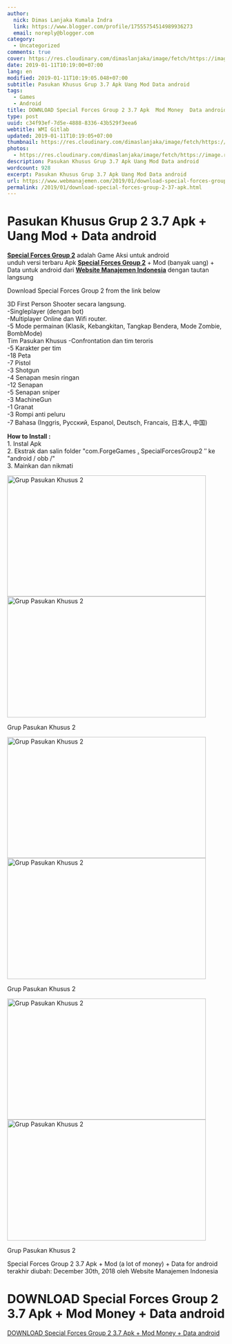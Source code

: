 ```yaml
---
author:
  nick: Dimas Lanjaka Kumala Indra
  link: https://www.blogger.com/profile/17555754514989936273
  email: noreply@blogger.com
category:
  - Uncategorized
comments: true
cover: https://res.cloudinary.com/dimaslanjaka/image/fetch/https://image.revdl.com/2016/special-forces-group-2-1.png
date: 2019-01-11T10:19:00+07:00
lang: en
modified: 2019-01-11T10:19:05.048+07:00
subtitle: Pasukan Khusus Grup 3.7 Apk Uang Mod Data android
tags:
  - Games
  - Android
title: DOWNLOAD Special Forces Group 2 3.7 Apk  Mod Money  Data android
type: post
uuid: c34f93ef-7d5e-4888-8336-43b529f3eea6
webtitle: WMI Gitlab
updated: 2019-01-11T10:19:05+07:00
thumbnail: https://res.cloudinary.com/dimaslanjaka/image/fetch/https://image.revdl.com/2016/special-forces-group-2-1.png
photos:
  - https://res.cloudinary.com/dimaslanjaka/image/fetch/https://image.revdl.com/2016/special-forces-group-2-1.png
description: Pasukan Khusus Grup 3.7 Apk Uang Mod Data android
wordcount: 928
excerpt: Pasukan Khusus Grup 3.7 Apk Uang Mod Data android
url: https://www.webmanajemen.com/2019/01/download-special-forces-group-2-37-apk.html
permalink: /2019/01/download-special-forces-group-2-37-apk.html
---
```


<h1 for="title"> <span class="notranslate"> Pasukan Khusus Grup 2 3.7 Apk + Uang Mod + Data android</span> </h1>  <div>  <div class="post_content entry-content">  <p> <span class="notranslate"> <a href="https://web-manajemen.blogspot.com/" class="notranslate"><strong><span class="notranslate">Special Forces Group 2</span></strong></a> adalah Game Aksi untuk android</span> <br><span class="notranslate"> unduh versi terbaru Apk <strong><a href="https://web-manajemen.blogspot.com/" class="notranslate"><span class="notranslate">Special Forces Group 2</span></a></strong> + Mod (banyak uang) + Data untuk android dari <strong><a href="https://web-manajemen.blogspot.com/" class="notranslate">Website Manajemen Indonesia</a></strong> dengan tautan langsung</span> </p>  <p> <span class="notranslate">Download Special Forces Group 2 from the link below</span> </p> <p> <span class="notranslate"> 3D First Person Shooter secara langsung.</span> <br><span class="notranslate"> -Singleplayer (dengan bot)</span> <br><span class="notranslate"> -Multiplayer Online dan Wifi router.</span> <br><span class="notranslate"> -5 Mode permainan (Klasik, Kebangkitan, Tangkap Bendera, Mode Zombie, BombMode)</span> <br><span class="notranslate"> Tim Pasukan Khusus -Confrontation dan tim teroris</span> <br><span class="notranslate"> -5 Karakter per tim</span> <br><span class="notranslate"> -18 Peta</span> <br><span class="notranslate"> -7 Pistol</span> <br><span class="notranslate"> -3 Shotgun</span> <br><span class="notranslate"> -4 Senapan mesin ringan</span> <br><span class="notranslate"> -12 Senapan</span> <br><span class="notranslate"> -5 Senapan sniper</span> <br><span class="notranslate"> -3 MachineGun</span> <br><span class="notranslate"> -1 Granat</span> <br><span class="notranslate"> -3 Rompi anti peluru</span> <br><span class="notranslate"> -7 Bahasa (Inggris, Русский, Espanol, Deutsch, Francais, 日本人, 中国)</span> </p>  <p> <span class="notranslate"><strong>How to Install :</strong></span> <br><span class="notranslate"> 1. Instal Apk</span> <br><span class="notranslate"> 2. Ekstrak dan salin folder "com.ForgeGames <a title="Grup Pasukan Khusus 2" href="https://web-manajemen.blogspot.com/" target="_blank" rel="noopener" class="notranslate">.</a></span> <span class="notranslate"> SpecialForcesGroup2 ″ ke "android / obb /"</span> <br><span class="notranslate"> 3. Mainkan dan nikmati</span> </p>  <div class="wp-caption aligncenter"> <a href="https://web-manajemen.blogspot.com/" class="notranslate"><img data-cfsrc="https://image.revdl.com/2016/special-forces-group-2-1.png" alt="Grup Pasukan Khusus 2" width="460" height="280" src="https://res.cloudinary.com/dimaslanjaka/image/fetch/https://image.revdl.com/2016/special-forces-group-2-1.png"></a> <noscript><img src="https://image.revdl.com/2016/special-forces-group-2-1.png" alt="Grup Pasukan Khusus 2" width="460" height="280"></noscript>  <p class="wp-caption-text"> <span class="notranslate"> Grup Pasukan Khusus 2</span> </p>  </div>  <div class="wp-caption aligncenter"> <a href="https://web-manajemen.blogspot.com/" class="notranslate"><img data-cfsrc="https://image.revdl.com/2016/special-forces-group-2-2.png" alt="Grup Pasukan Khusus 2" width="460" height="280" src="https://res.cloudinary.com/dimaslanjaka/image/fetch/https://image.revdl.com/2016/special-forces-group-2-2.png"></a> <noscript><img src="https://image.revdl.com/2016/special-forces-group-2-2.png" alt="Grup Pasukan Khusus 2" width="460" height="280"></noscript>  <p class="wp-caption-text"> <span class="notranslate"> Grup Pasukan Khusus 2</span> </p>  </div>  <div class="wp-caption aligncenter"> <a href="https://web-manajemen.blogspot.com/" class="notranslate"><img data-cfsrc="https://image.revdl.com/2016/special-forces-group-2-3.png" alt="Grup Pasukan Khusus 2" width="460" height="280" src="https://res.cloudinary.com/dimaslanjaka/image/fetch/https://image.revdl.com/2016/special-forces-group-2-3.png"></a> <noscript><img src="https://image.revdl.com/2016/special-forces-group-2-3.png" alt="Grup Pasukan Khusus 2" width="460" height="280"></noscript>  <p class="wp-caption-text"> <span class="notranslate"> Grup Pasukan Khusus 2</span> </p>  </div>  <div class="hatom-extra"> <span class="notranslate"> <span class="notranslate entry-title">Special Forces Group 2 3.7 Apk + Mod (a lot of money) + Data for android</span> terakhir diubah: <span class="notranslate updated">December 30th, 2018</span> oleh <span class="notranslate author vcard">Website Manajemen Indonesia</span></span> </div>  <div class="clear"></div>  </div>  <h1 for="title" class="notranslate">DOWNLOAD Special Forces Group 2 3.7 Apk + Mod Money + Data android</h1>  <div class="w3-center w3-container w3-border notranslate"> <a href="https://dimaslanjaka-storage.000webhostapp.com/revdl.php?download&amp;path=/special-forces-group-2-android.html/" target="_blank" class="w3-btn w3-green" rel="noopener noreferer nofollow">DOWNLOAD Special Forces Group 2 3.7 Apk + Mod Money + Data android</a> </div>  </div>  <script src="https://codepen.io/dimaslanjaka/pen/aQRrbR.js"></script>